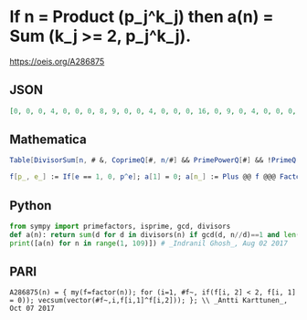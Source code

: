 # If n \= Product \(p\_j^k\_j\) then a\(n\) \= Sum \(k\_j \>\= 2, p\_j^k\_j\)\.
https://oeis.org/A286875
## JSON
```JSON
[0, 0, 0, 4, 0, 0, 0, 8, 9, 0, 0, 4, 0, 0, 0, 16, 0, 9, 0, 4, 0, 0, 0, 8, 25, 0, 27, 4, 0, 0, 0, 32, 0, 0, 0, 13, 0, 0, 0, 8, 0, 0, 0, 4, 9, 0, 0, 16, 49, 25, 0, 4, 0, 27, 0, 8, 0, 0, 0, 4, 0, 0, 9, 64, 0, 0, 0, 4, 0, 0, 0, 17, 0, 0, 25, 4, 0, 0, 0, 16, 81, 0, 0, 4, 0, 0, 0, 8, 0, 9, 0, 4, 0, 0, 0, 32, 0, 49, 9, 29, 0, 0, 0, 8, 0, 0, 0, 31]
```
## Mathematica
```Mathematica
Table[DivisorSum[n, # &, CoprimeQ[#, n/#] && PrimePowerQ[#] && !PrimeQ[#] &], {n, 108}]
```
```Mathematica
f[p_, e_] := If[e == 1, 0, p^e]; a[1] = 0; a[n_] := Plus @@ f @@@ FactorInteger[n]; Array[a, 100] (* _Amiram Eldar_, Jul 24 2024 *)
```
## Python
```Python
from sympy import primefactors, isprime, gcd, divisors
def a(n): return sum(d for d in divisors(n) if gcd(d, n//d)==1 and len(primefactors(d))==1 and not isprime(d))
print([a(n) for n in range(1, 109)]) # _Indranil Ghosh_, Aug 02 2017
```
## PARI
```PARI
A286875(n) = { my(f=factor(n)); for (i=1, #f~, if(f[i, 2] < 2, f[i, 1] = 0)); vecsum(vector(#f~,i,f[i,1]^f[i,2])); }; \\ _Antti Karttunen_, Oct 07 2017
```
